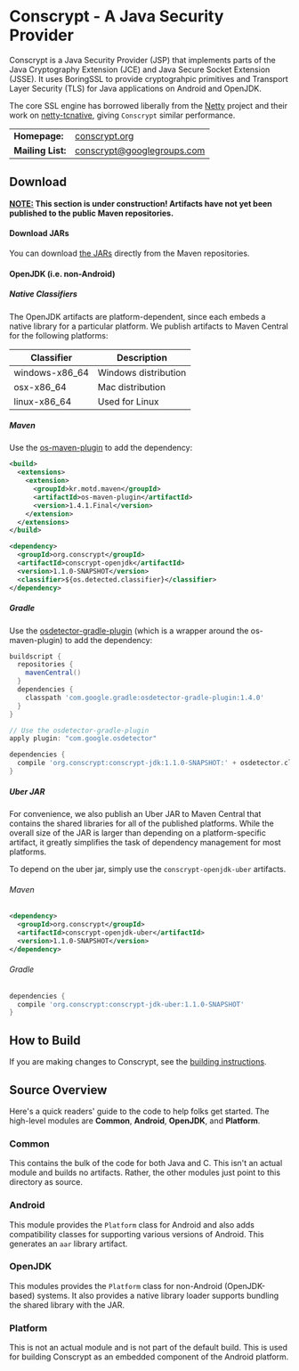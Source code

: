 Conscrypt - A Java Security Provider
========================================

Conscrypt is a Java Security Provider (JSP) that implements parts of the
Java Cryptography Extension (JCE) and Java Secure Socket Extension (JSSE).
It uses BoringSSL to provide cryptograhpic primitives and Transport Layer
Security (TLS) for Java applications on Android and OpenJDK.

The core SSL engine has borrowed liberally from the [Netty](http://netty.io/) project and their
work on [netty-tcnative](http://netty.io/wiki/forked-tomcat-native.html), giving `Conscrypt`
similar performance.

<table>
  <tr>
    <td><b>Homepage:</b></td>
    <td>
      <a href="https://conscrypt.org/">conscrypt.org</a>
    </td>
  </tr>
  <tr>
    <td><b>Mailing List:</b></td>
    <td>
      <a href="https://groups.google.com/forum/#!forum/conscrypt">conscrypt@googlegroups.com</a>
    </td>
  </tr>
</table>

Download
-------------
<b><u>NOTE:</u> This section is under construction! Artifacts have
not yet been published to the public Maven repositories.</b>

#### Download JARs
You can download
[the JARs](http://search.maven.org/#search%7Cga%7C1%7Cg%3A%22org.conscrypt%22%20AND%20v%3A%221.1.0%22)
directly from the Maven repositories.

#### OpenJDK (i.e. non-Android)

##### Native Classifiers

The OpenJDK artifacts are platform-dependent, since each embeds a native library for a particular
platform. We publish artifacts to Maven Central for the following platforms:

Classifier | Description
---------------- | -----------
windows-x86_64 | Windows distribution
osx-x86_64 | Mac distribution
linux-x86_64 | Used for Linux

##### Maven

Use the [os-maven-plugin](https://github.com/trustin/os-maven-plugin) to add the dependency:

```xml
<build>
  <extensions>
    <extension>
      <groupId>kr.motd.maven</groupId>
      <artifactId>os-maven-plugin</artifactId>
      <version>1.4.1.Final</version>
    </extension>
  </extensions>
</build>

<dependency>
  <groupId>org.conscrypt</groupId>
  <artifactId>conscrypt-openjdk</artifactId>
  <version>1.1.0-SNAPSHOT</version>
  <classifier>${os.detected.classifier}</classifier>
</dependency>
```

##### Gradle
Use the [osdetector-gradle-plugin](https://github.com/google/osdetector-gradle-plugin)
(which is a wrapper around the os-maven-plugin) to add the dependency:

```gradle
buildscript {
  repositories {
    mavenCentral()
  }
  dependencies {
    classpath 'com.google.gradle:osdetector-gradle-plugin:1.4.0'
  }
}

// Use the osdetector-gradle-plugin
apply plugin: "com.google.osdetector"

dependencies {
  compile 'org.conscrypt:conscrypt-jdk:1.1.0-SNAPSHOT:' + osdetector.classifier
}
```

##### Uber JAR

For convenience, we also publish an Uber JAR to Maven Central that contains the shared
libraries for all of the published platforms. While the overall size of the JAR is
larger than depending on a platform-specific artifact, it greatly simplifies the task of
dependency management for most platforms.

To depend on the uber jar, simply use the `conscrypt-openjdk-uber` artifacts.

###### Maven
```xml
<dependency>
  <groupId>org.conscrypt</groupId>
  <artifactId>conscrypt-openjdk-uber</artifactId>
  <version>1.1.0-SNAPSHOT</version>
</dependency>
```

###### Gradle
```gradle
dependencies {
  compile 'org.conscrypt:conscrypt-jdk-uber:1.1.0-SNAPSHOT'
}
```


How to Build
------------

If you are making changes to Conscrypt, see the [building
instructions](BUILDING.md).

Source Overview
----------------------------

Here's a quick readers' guide to the code to help folks get started. The high-level modules are __Common__, __Android__,
__OpenJDK__, and __Platform__.

### Common

This contains the bulk of the code for both Java and C. This isn't an actual module and builds no
artifacts. Rather, the other modules just point to this directory as source.

### Android

This module provides the `Platform` class for Android and also adds compatibility classes for
supporting various versions of Android. This generates an `aar` library artifact.

### OpenJDK

This modules provides the `Platform` class for non-Android (OpenJDK-based) systems. It also provides
a native library loader supports bundling the shared library with the JAR.

### Platform

This is not an actual module and is not part of the default build. This is used for building
 Conscrypt as an embedded component of the Android platform.